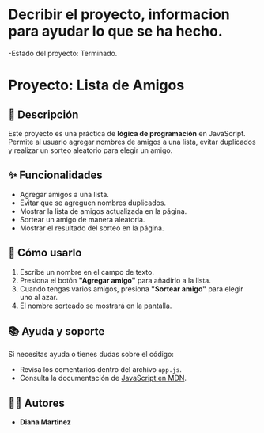<h1> Decribir el proyecto, informacion para ayudar lo que se ha hecho. </h1>

-Estado del proyecto: Terminado.

# Proyecto: Lista de Amigos



## 📖 Descripción
Este proyecto es una práctica de **lógica de programación** en JavaScript.  
Permite al usuario agregar nombres de amigos a una lista, evitar duplicados y realizar un sorteo aleatorio para elegir un amigo.

## ✨ Funcionalidades
- Agregar amigos a una lista.
- Evitar que se agreguen nombres duplicados.
- Mostrar la lista de amigos actualizada en la página.
- Sortear un amigo de manera aleatoria.
- Mostrar el resultado del sorteo en la página.

## 🚀 Cómo usarlo
1. Escribe un nombre en el campo de texto.
2. Presiona el botón **"Agregar amigo"** para añadirlo a la lista.
3. Cuando tengas varios amigos, presiona **"Sortear amigo"** para elegir uno al azar.
4. El nombre sorteado se mostrará en la pantalla.

## 📚 Ayuda y soporte
Si necesitas ayuda o tienes dudas sobre el código:
- Revisa los comentarios dentro del archivo `app.js`.
- Consulta la documentación de [JavaScript en MDN](https://developer.mozilla.org/es/docs/Web/JavaScript).


## 👩‍💻 Autores
- **Diana Martinez**
